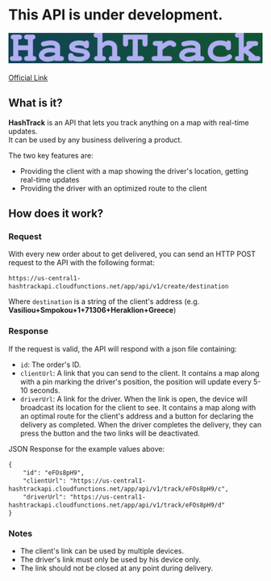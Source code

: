 # This API is under development.

![Logo](https://raw.githubusercontent.com/VasileiosGeladaris/HashTrack/main/logo.png)
</br></br> [Official Link](https://us-central1-hashtrackapi.cloudfunctions.net/app/)

## What is it?

**HashTrack** is an API that lets you track anything on a map with real-time updates. </br>
It can be used by any business delivering a product. </br>

The two key features are:
* Providing the client with a map showing the driver's location, getting real-time updates
* Providing the driver with an optimized route to the client


## How does it work?
### Request
With every new order about to get delivered, you can send an HTTP POST request to the API with the following format:

```
https://us-central1-hashtrackapi.cloudfunctions.net/app/api/v1/create/destination
```

Where `destination` is a string of the client's address (e.g. **Vasiliou+Smpokou+1+71306+Heraklion+Greece**)

### Response
If the request is valid, the API will respond with a json file containing:
* `id`: The order's ID.
* `clientUrl`: A link that you can send to the client. It contains a map along with a pin marking the driver's position, the position will update every 5-10 seconds.
* `driverUrl`: A link for the driver. When the link is open, the device will broadcast its location for the client to see. It contains a map along with an optimal route for the client's address and a button for declaring the delivery as completed. When the driver completes the delivery, they can press the button and the two links will be deactivated.

JSON Response for the example values above:
```
{
    "id": "eFOs8pH9",
    "clientUrl": "https://us-central1-hashtrackapi.cloudfunctions.net/app/api/v1/track/eFOs8pH9/c",
    "driverUrl": "https://us-central1-hashtrackapi.cloudfunctions.net/app/api/v1/track/eFOs8pH9/d"
}

```

### Notes
* The client's link can be used by multiple devices.
* The driver's link must only be used by his device only.
* The link should not be closed at any point during delivery.
